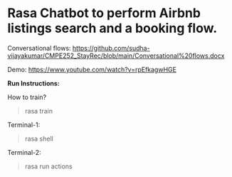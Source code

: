 # Rasa Chatbot to perform Airbnb listings search and a booking flow.

Conversational flows: https://github.com/sudha-vijayakumar/CMPE252_StayRec/blob/main/Conversational%20flows.docx

Demo: https://www.youtube.com/watch?v=rpEfkagwHGE

**Run Instructions:**

How to train?
> rasa train 

Terminal-1:
> rasa shell

Terminal-2:
> rasa run actions
